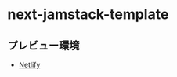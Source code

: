 # next-jamstack-template
## プレビュー環境
- [Netlify](https://manabuyasuda-next-jamstack-template.netlify.app/)
